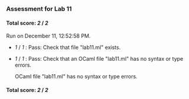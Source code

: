 ### Assessment for Lab 11

#### Total score: _2_ / _2_

Run on December 11, 12:52:58 PM.

+  _1_ / _1_ : Pass: Check that file "lab11.ml" exists.

+  _1_ / _1_ : Pass: Check that an OCaml file "lab11.ml" has no syntax or type errors.

    OCaml file "lab11.ml" has no syntax or type errors.



#### Total score: _2_ / _2_

